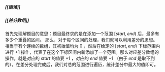 ##### [[困难]]
##### [[差分数组]]

首先先理解题目的意思：题目最终求的是在添加一个范围 $[start,end)$ 后，最多有多少个重叠的区间。
那么，对于每个区间的处理，我们就可以利用差分的思想。相当于有个连续的数组，其初始值均为 $0$ ，然后在给定的 $[start,end)$ 下标范围内进行 $+1$ 操作，代表了在这个下标区间内新添加了一个范围。那么对应差分数组的操作，就是对应的 $start$ 的值要 $+1$ ，对应的 $end$ 值要 $-1$ （由于 $end$ 是取不到的）。在差分处理完成后，我们对总的范围进行遍历，统计差分中最大的值即可。
